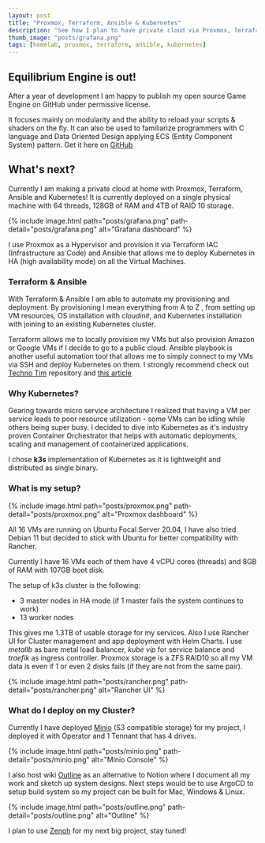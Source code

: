 ```yaml
---
layout: post
title: "Proxmox, Terraform, Ansible & Kubernetes"
description: "See how I plan to have private cloud via Proxmox, Terraform, Ansible and Kubernetes cluster on my Homelab machine!"
thumb_image: "posts/grafana.png"
tags: [homelab, proxmox, terraform, ansible, kubernetes]
---
```


## Equilibrium Engine is out!

After a year of development I am happy to publish my open source Game Engine on GitHub under permissive license.

It focuses mainly on modularity and the ability to reload your scripts & shaders on the fly. It can also be used to familiarize programmers with C language and Data Oriented Design applying ECS (Entity Component System) pattern. Get it here on [GitHub](https://github.com/clibequilibrium/EquilibriumEngine)


## What's next? 

Currently I am making a private cloud at home with Proxmox, Terraform, Ansible and Kubernetes! It is currently deployed on a single physical machine with 64 threads, 128GB of RAM and 4TB of RAID 10 storage. 

{% include image.html path="posts/grafana.png" path-detail="posts/grafana.png" alt="Grafana dashboard" %}

I use Proxmox as a Hypervisor and provision it via Terraform IAC (Infrastructure as Code) and Ansible that allows me to deploy Kubernetes in HA (high availability mode) on all the Virtual Machines.

### Terraform & Ansible

With Terraform & Ansible I am able to automate my provisioning and deployment. By provisioning I mean everything from A to Z , from setting up VM resources, OS installation with *cloudinit*, and Kubernetes installation with joining to an existing Kubernetes cluster.

Terraform allows me to locally provision my VMs but also provision Amazon or Google VMs if I decide to go to a public cloud. Ansible playbook is another useful automation tool that allows me to simply connect to my VMs via SSH and deploy Kubernetes on them. I strongly recommend check out [Techno Tim](https://github.com/techno-tim/k3s-ansible) repository and [this article](https://medium.com/@ssnetanel/build-a-kubernetes-cluster-using-k3s-on-proxmox-via-ansible-and-terraform-c97c7974d4a5)

### Why Kubernetes?

Gearing towards micro service architecture I realized that having a VM per service leads to poor resource utilization - some VMs can be idling while others being super busy. I decided to dive into Kubernetes as it's industry proven Container Orchestrator that helps with automatic deployments, scaling and management of containerized applications.

I chose **k3s** implementation of Kubernetes as it is lightweight and distributed as single binary.

### What is my setup?

{% include image.html path="posts/proxmox.png" path-detail="posts/proxmox.png" alt="Proxmox dashboard" %}

All 16 VMs are running on Ubuntu Focal Server 20.04, I have also tried Debian 11 but decided to stick with Ubuntu for better compatibility with Rancher.

Currently I have 16 VMs each of them have 4 vCPU cores (threads) and 8GB of RAM with 107GB boot disk.

The setup of k3s cluster is the following:

* 3 master nodes in HA mode (if 1 master fails the system continues to work) 
* 13 worker nodes

This gives me 1.3TB of usable storage for my services. Also I use Rancher UI for Cluster management and app deployment with Helm Charts. I use *metallb* as bare metal load balancer, *kube vip* for service balance and *traefik* as ingress controller. Proxmox storage is a ZFS RAID10 so all my VM data is even if 1 or even 2 disks fails (if they are not from the same pair).

{% include image.html path="posts/rancher.png" path-detail="posts/rancher.png" alt="Rancher UI" %}

### What do I deploy on my Cluster?

Currently I have deployed [Minio](https://min.io/) (S3 compatible storage) for my project, I deployed it with Operator and 1 Tennant that has 4 drives. 

{% include image.html path="posts/minio.png" path-detail="posts/minio.png" alt="Minio Console" %}

I also host wiki [Outline](https://github.com/outline/outline) as an alternative to Notion where I document all my work and sketch up system designs. Next steps would be to use ArgoCD to setup build system so my project can be built for Mac, Windows & Linux.

{% include image.html path="posts/outline.png" path-detail="posts/outline.png" alt="Outline" %}

I plan to use [Zenoh](https://zenoh.io/) for my next big project, stay tuned!